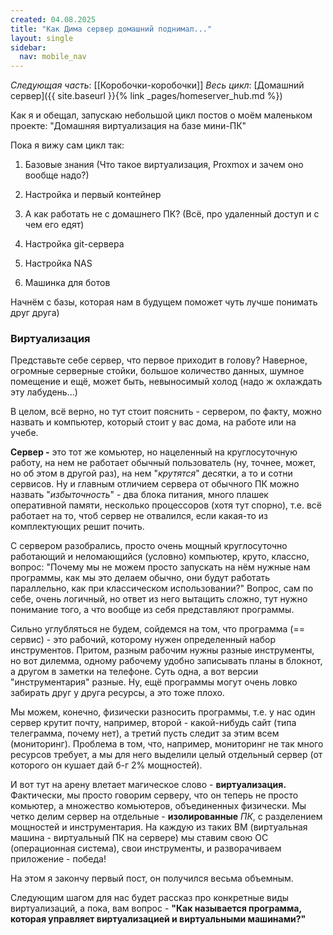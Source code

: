 ```yaml
---
created: 04.08.2025
title: "Как Дима сервер домашний поднимал..."
layout: single
sidebar:
  nav: mobile_nav
---
```


*Следующая часть*: [[Коробочки-коробочки]]
*Весь цикл*: [Домашний сервер]({{ site.baseurl }}{% link _pages/homeserver_hub.md %})

Как я и обещал, запускаю небольшой цикл постов о моём маленьком проекте: "Домашняя виртуализация на базе мини-ПК"


Пока я вижу сам цикл так:

1) Базовые знания (Что такое виртуализация, Proxmox и зачем оно вообще надо?)

2) Настройка и первый контейнер

3) А как работать не с домашнего ПК? (Всё, про удаленный доступ и с чем его едят)

4) Настройка git-сервера

5) Настройка NAS

6) Машинка для ботов



Начнём с базы, которая нам в будущем поможет чуть лучше понимать друг друга)



### Виртуализация

Представьте себе сервер, что первое приходит в голову? Наверное, огромные серверные стойки, большое количество данных, шумное помещение и ещё, может быть, невыносимый холод (надо ж охлаждать эту лабудень...)

В целом, всё верно, но тут стоит пояснить - сервером, по факту, можно назвать и компьютер, который стоит у вас дома, на работе или на учебе.

**Сервер -** это тот же комьютер, но нацеленный на круглосуточную работу, на нем не работает обычный пользователь (ну, точнее, может, но об этом в другой раз), на нем "_крутятся_" десятки, а то и сотни сервисов. Ну и главным отличием сервера от обычного ПК можно назвать "_избыточность_" - два блока питания, много плашек оперативной памяти, несколько процессоров (хотя тут спорно), т.е. всё работает на то, чтоб сервер не отвалился, если какая-то из комплектующих решит почить.



С сервером разобрались, просто очень мощный круглосуточно работающий и неломающийся (условно) компьютер, круто, классно, вопрос: "Почему мы не можем просто запускать на нём нужные нам программы, как мы это делаем обычно, они будут работать параллельно, как при классическом использовании?"
Вопрос, сам по себе, очень логичный, но ответ из него вытащить сложно, тут нужно понимание того, а что вообще из себя представляют программы.

Сильно углубляться не будем, сойдемся на том, что программа (== сервис) - это рабочий, которому нужен определенный набор инструментов. Притом, разным рабочим нужны разные инструменты, но вот дилемма, одному рабочему удобно записывать планы в блокнот, а другом в заметки на телефоне. Суть одна, а вот версии "инструментария" разные. Ну, ещё программы могут очень ловко забирать друг у друга ресурсы, а это тоже плохо.

Мы можем, конечно, физически разносить программы, т.е. у нас один сервер крутит почту, например, второй - какой-нибудь сайт (типа телеграмма, почему нет), а третий пусть следит за этим всем (мониторинг). Проблема в том, что, например, мониторинг не так много ресурсов требует, а мы для него выделили целый отдельный сервер (от которого он кушает дай б-г 2% мощностей).

И вот тут на арену влетает магическое слово - **виртуализация.** Фактически, мы просто говорим серверу, что он теперь не просто комьютер, а множество комьютеров, объединенных физически. Мы четко делим сервер на отдельные - **изолированные** _ПК_, с разделением мощностей и инструментария. На каждую из таких ВМ (виртуальная машина - виртуальный ПК на сервере) мы ставим свою ОС (операционная система), свои инструменты, и разворачиваем приложение - победа!



На этом я закончу первый пост, он получился весьма объемным.

Следующим шагом для нас будет рассказ про конкретные виды виртуализаций, а пока, вам вопрос - **"Как называется программа, которая управляет виртуализацией и виртуальными машинами?"**